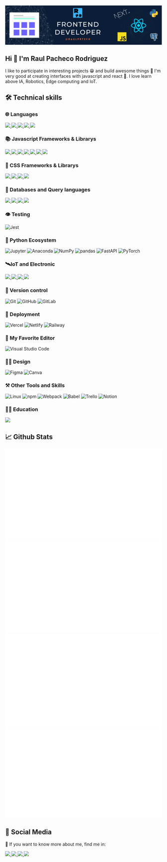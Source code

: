 ![](https://raw.githubusercontent.com/RaulprTech/RaulprTech/master/5.png)

## Hi 👋   I'm **Raul Pacheco Rodriguez**

I like to participate in interesting projects 😁 and build awesome things 🧩 I'm very good at creating interfaces with javascript and react 🚀. I love learn above IA, Robotics, Edge computing and IoT.

## 🛠️ Technical skills 

### 🌐 Languages
<a href="https://raulpacheco.dev/tags/html" target="_bank" name="html">
  <img src="https://img.shields.io/static/v1?style=for-the-badge&message=HTML5&color=E34F26&logo=HTML5&logoColor=FFFFFF&label=">
</a>
<a href="https://raulpacheco.dev/tags/css" target="_bank" name="css">
  <img src="https://img.shields.io/static/v1?style=for-the-badge&message=CSS3&color=1572B6&logo=CSS3&logoColor=FFFFFF&label=">
</a>
<a href="https://raulpacheco.dev/tags/javascript" target="_bank" name="javascript">
  <img src="https://img.shields.io/static/v1?style=for-the-badge&message=JavaScript&color=222222&logo=JavaScript&logoColor=F7DF1E&label=">
</a>
<a href="https://raulpacheco.dev/tags/python" target="_bank" name="python">
  <img src="https://img.shields.io/static/v1?style=for-the-badge&message=Python&color=3776AB&logo=Python&logoColor=FFFFFF&label=">
</a>
<a href="https://raulpacheco.dev/tags/c" target="_bank" name="c++">
  <img src="https://img.shields.io/static/v1?style=for-the-badge&message=C%2B%2B&color=00599C&logo=C%2B%2B&logoColor=FFFFFF&label=">
</a>


### 📚 Javascript Frameworks & Librarys
<a href="https://raulpacheco.dev/tags/react" target="_bank" name="react">
  <img src="https://img.shields.io/static/v1?style=for-the-badge&message=React&color=222222&logo=React&logoColor=61DAFB&label=">
</a>
<a href="https://raulpacheco.dev/" target="_bank" name="react-router">
  <img src="https://img.shields.io/static/v1?style=for-the-badge&message=React+Router&color=CA4245&logo=React+Router&logoColor=FFFFFF&label=">
</a>
<a href="https://raulpacheco.dev/tags/next" target="_bank" name="next">
  <img src="https://img.shields.io/static/v1?style=for-the-badge&message=Next.js&color=000000&logo=Next.js&logoColor=FFFFFF&label=">
</a>
<a href="https://raulpacheco.dev/" target="_bank" name="gatsby">
  <img src="https://img.shields.io/static/v1?style=for-the-badge&message=Gatsby&color=663399&logo=Gatsby&logoColor=FFFFFF&label=">
</a>
<a href="https://raulpacheco.dev/tags/jamstack" target="_bank" name="jamstack">
  <img src="https://img.shields.io/static/v1?style=for-the-badge&message=Jamstack&color=F0047F&logo=Jamstack&logoColor=FFFFFF&label=">
</a>
<a href="https://raulpacheco.dev/tags/node" target="_bank" name="node">
  <img src="https://img.shields.io/static/v1?style=for-the-badge&message=Node.js&color=339933&logo=Node.js&logoColor=FFFFFF&label=">
</a>
<a href="https://raulpacheco.dev/" target="_bank" name="express">
  <img src="https://img.shields.io/static/v1?style=for-the-badge&message=Express&color=000000&logo=Express&logoColor=FFFFFF&label=">
</a>




### 💅 CSS Frameworks & Librarys
<a href="https://raulpacheco.dev/tags/tailwind" target="_bank" name="tailwind">
  <img src="https://img.shields.io/static/v1?style=for-the-badge&message=Tailwind+CSS&color=222222&logo=Tailwind+CSS&logoColor=06B6D4&label=">
</a>
<a href="https://raulpacheco.dev/" target="_bank" name="bootstrap">
  <img src="https://img.shields.io/static/v1?style=for-the-badge&message=Bootstrap&color=7952B3&logo=Bootstrap&logoColor=FFFFFF&label=">
</a>
<a href="https://raulpacheco.dev/" target="_bank" name="saas">
  <img src="https://img.shields.io/static/v1?style=for-the-badge&message=Sass&color=CC6699&logo=Sass&logoColor=FFFFFF&label=">
</a>
<a href="https://raulpacheco.dev/" target="_bank" name="chakra">
  <img src="https://img.shields.io/static/v1?style=for-the-badge&message=Chakra+UI&color=319795&logo=Chakra+UI&logoColor=FFFFFF&label=">
</a>

### 💾 Databases and Query languages

<a href="https://raulpacheco.dev/" target="_bank" name="PostgreSQL">
  <img src="https://img.shields.io/static/v1?style=for-the-badge&message=PostgreSQL&color=4169E1&logo=PostgreSQL&logoColor=FFFFFF&label=">
</a>
<a href="https://raulpacheco.dev/" target="_bank" name="MongoDB">
  <img src="https://img.shields.io/static/v1?style=for-the-badge&message=MongoDB&color=47A248&logo=MongoDB&logoColor=FFFFFF&label=">
</a>
<a href="https://raulpacheco.dev/" target="_bank" name="GraphQL">
  <img src="https://img.shields.io/static/v1?style=for-the-badge&message=GraphQL&color=E10098&logo=GraphQL&logoColor=FFFFFF&label=">
</a>
<a href="https://raulpacheco.dev/" target="_bank" name="Firebase">
  <img src="https://img.shields.io/static/v1?style=for-the-badge&message=Firebase&color=222222&logo=Firebase&logoColor=FFCA28&label=">
</a>


### 👁️ Testing
![Jest](https://img.shields.io/static/v1?style=for-the-badge&message=Jest&color=C21325&logo=Jest&logoColor=FFFFFF&label=)


### 🐍 Python Ecosystem 
![Jupyter](https://img.shields.io/static/v1?style=for-the-badge&message=Jupyter&color=F37626&logo=Jupyter&logoColor=FFFFFF&label=)
![Anaconda](https://img.shields.io/static/v1?style=for-the-badge&message=Anaconda&color=44A833&logo=Anaconda&logoColor=FFFFFF&label=)
![NumPy](https://img.shields.io/static/v1?style=for-the-badge&message=NumPy&color=013243&logo=NumPy&logoColor=FFFFFF&label=)
![pandas](https://img.shields.io/static/v1?style=for-the-badge&message=pandas&color=150458&logo=pandas&logoColor=FFFFFF&label=)
![FastAPI](https://img.shields.io/static/v1?style=for-the-badge&message=FastAPI&color=009688&logo=FastAPI&logoColor=FFFFFF&label=)
![PyTorch](https://img.shields.io/static/v1?style=for-the-badge&message=PyTorch&color=EE4C2C&logo=PyTorch&logoColor=FFFFFF&label=)

### 🛰️IoT and Electronic
<a href="https://raulpacheco.dev/tags/arduino" target="_bank" name="Arduino">
  <img src="https://img.shields.io/static/v1?style=for-the-badge&message=Arduino&color=00979D&logo=Arduino&logoColor=FFFFFF&label=">
</a>
<a href="https://raulpacheco.dev/" target="_bank" name="Intel">
  <img src="https://img.shields.io/static/v1?style=for-the-badge&message=Intel&color=0071C5&logo=Intel&logoColor=FFFFFF&label=">
</a>
<a href="https://raulpacheco.dev/" target="_bank" name="Xilinx">
  <img src="https://img.shields.io/static/v1?style=for-the-badge&message=Xilinx&color=E01F27&logo=Xilinx&logoColor=FFFFFF&label=">
</a>
<a href="https://raulpacheco.dev/" target="_bank" name="KiCad">
  <img src="https://img.shields.io/static/v1?style=for-the-badge&message=KiCad&color=314CB0&logo=KiCad&logoColor=FFFFFF&label=">
</a>

### 📃 Version control
![Git](https://img.shields.io/static/v1?style=for-the-badge&message=Git&color=F05032&logo=Git&logoColor=FFFFFF&label=)
![GitHub](https://img.shields.io/static/v1?style=for-the-badge&message=GitHub&color=181717&logo=GitHub&logoColor=FFFFFF&label=)
![GitLab](https://img.shields.io/static/v1?style=for-the-badge&message=GitLab&color=FC6D26&logo=GitLab&logoColor=FFFFFF&label=)

### 🚀 Deployment
![Vercel](https://img.shields.io/static/v1?style=for-the-badge&message=Vercel&color=000000&logo=Vercel&logoColor=FFFFFF&label=)
![Netlify](https://img.shields.io/static/v1?style=for-the-badge&message=Netlify&color=222222&logo=Netlify&logoColor=00C7B7&label=)
![Railway](https://img.shields.io/static/v1?style=for-the-badge&message=Railway&color=0B0D0E&logo=Railway&logoColor=FFFFFF&label=)

### 📝 My Favorite Editor
![Visual Studio Code](https://img.shields.io/static/v1?style=for-the-badge&message=Visual+Studio+Code&color=007ACC&logo=Visual+Studio+Code&logoColor=FFFFFF&label=)


### 👨‍🎨 Design 
![Figma](https://img.shields.io/static/v1?style=for-the-badge&message=Figma&color=F24E1E&logo=Figma&logoColor=FFFFFF&label=)
![Canva](https://img.shields.io/static/v1?style=for-the-badge&message=Canva&color=222222&logo=Canva&logoColor=00C4CC&label=)

### ⚒️ Other Tools and Skills
![Linux](https://img.shields.io/static/v1?style=for-the-badge&message=Linux&color=222222&logo=Linux&logoColor=FCC624&label=)
![npm](https://img.shields.io/static/v1?style=for-the-badge&message=npm&color=CB3837&logo=npm&logoColor=FFFFFF&label=)
![Webpack](https://img.shields.io/static/v1?style=for-the-badge&message=Webpack&color=222222&logo=Webpack&logoColor=8DD6F9&label=)
![Babel](https://img.shields.io/static/v1?style=for-the-badge&message=Babel&color=222222&logo=Babel&logoColor=F9DC3E&label=)
![Trello](https://img.shields.io/static/v1?style=for-the-badge&message=Trello&color=0052CC&logo=Trello&logoColor=FFFFFF&label=)
![Notion](https://img.shields.io/static/v1?style=for-the-badge&message=Notion&color=000000&logo=Notion&logoColor=FFFFFF&label=)


### 👨‍🏫 Education
<a href="https://platzi.com/p/RaulprTech/" target="_blank" name="Platzi">
  <img width="10%" src="https://img.shields.io/static/v1?style=for-the-badge&message=Platzi&color=222222&logo=Platzi&logoColor=98CA3F&label=">
</a>

<!--
**RaulprTech/RaulprTech** is a ✨ _special_ ✨ repository because its `README.md` (this file) appears on your GitHub profile.

Here are some ideas to get you started:

- 🔭 I’m currently working on ...
- 🌱 I’m currently learning ...
- 👯 I’m looking to collaborate on ...
- 🤔 I’m looking for help with ...
- 💬 Ask me about ...
- 📫 How to reach me: ...
- 😄 Pronouns: ...
- ⚡ Fun fact: ...
-->

## 📈 Github Stats
![](https://raw.githubusercontent.com/RaulprTech/github-stats/master/generated/overview.svg#gh-dark-mode-only)
![](https://raw.githubusercontent.com/RaulprTech/github-stats/master/generated/overview.svg#gh-light-mode-only)
![](https://raw.githubusercontent.com/RaulprTech/github-stats/master/generated/languages.svg#gh-dark-mode-only)
![](https://raw.githubusercontent.com/RaulprTech/github-stats/master/generated/languages.svg#gh-light-mode-only)


## 👥 Social Media

🔎 If you want to know more about me, find me in:

<a href="https://raulpacheco.dev" target="_blank">
  <img width="3%" src="https://raulprtech.netlify.app/static/logo-616523d5edf673bc6ed72190727931a1.png">
</a>
<a href="https://twitter.com/raulprtech" target="_blank">
  <img width="11%" src="https://img.shields.io/static/v1?style=for-the-badge&message=Twitter&color=1DA1F2&logo=Twitter&logoColor=FFFFFF&label=">
</a>
<a href="https://www.linkedin.com/in/raulprtech" target="_blank">
  <img width="11%" src="https://img.shields.io/static/v1?style=for-the-badge&message=LinkedIn&color=0A66C2&logo=LinkedIn&logoColor=FFFFFF&label=">
</a>
<a href="https://www.facebook.com/RaulprTech" target="_blank">
  <img width="11%" src="https://img.shields.io/static/v1?style=for-the-badge&message=Facebook&color=1877F2&logo=Facebook&logoColor=FFFFFF&label=">
</a>
